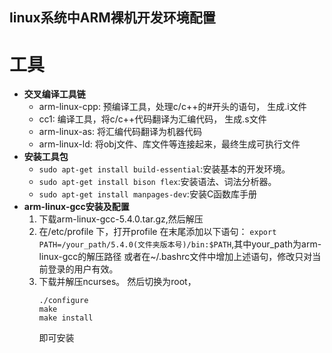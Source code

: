 ## linux系统中ARM裸机开发环境配置
# 工具
- **交叉编译工具链**
   - arm-linux-cpp: 预编译工具，处理c/c++的#开头的语句， 生成.i文件
   - cc1: 编译工具，将c/c++代码翻译为汇编代码， 生成.s文件
   - arm-linux-as: 将汇编代码翻译为机器代码
   - arm-linux-ld: 将obj文件、库文件等连接起来，最终生成可执行文件
- **安装工具包**
   - `sudo apt-get install build-essential`:安装基本的开发环境。
   - `sudo apt-get install bison flex`:安装语法、词法分析器。
   - `sudo apt-get install manpages-dev`:安装C函数库手册
- **arm-linux-gcc安装及配置**
   1. 下载arm-linux-gcc-5.4.0.tar.gz,然后解压
   2. 在/etc/profile 下，打开profile 在末尾添加以下语句：
      `export PATH=/your_path/5.4.0(文件夹版本号)/bin:$PATH`,其中your_path为arm-linux-gcc的解压路径
      或者在~/.bashrc文件中增加上述语句，修改只对当前登录的用户有效。
   3. 下载并解压ncurses。
      然后切换为root，
      ```                   
      ./configure
      make
      make install
      ```
      即可安装
